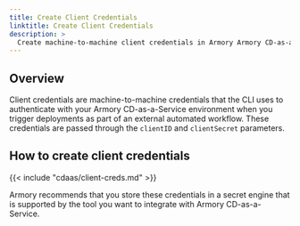 ```yaml
---
title: Create Client Credentials
linktitle: Create Client Credentials
description: >
  Create machine-to-machine client credentials in Armory Armory CD-as-a-Service.
---
```


## Overview

Client credentials are machine-to-machine credentials that the CLI uses to authenticate with your Armory CD-as-a-Service environment when you trigger deployments as part of an external automated workflow. These credentials are passed through the `clientID` and `clientSecret` parameters.

## How to create client credentials

{{< include "cdaas/client-creds.md" >}}

Armory recommends that you store these credentials in a secret engine that is supported by the tool you want to integrate with Armory CD-as-a-Service.